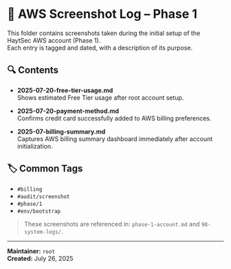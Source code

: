 # 📸 AWS Screenshot Log – Phase 1

This folder contains screenshots taken during the initial setup of the HaytSec AWS account (Phase 1).  
Each entry is tagged and dated, with a description of its purpose.

## 🔍 Contents

- **2025-07-20-free-tier-usage.md**  
  Shows estimated Free Tier usage after root account setup.

- **2025-07-20-payment-method.md**  
  Confirms credit card successfully added to AWS billing preferences.

- **2025-07-billing-summary.md**  
  Captures AWS billing summary dashboard immediately after account initialization.

## 🏷 Common Tags
- `#billing`
- `#audit/screenshot`
- `#phase/1`
- `#env/bootstrap`

> These screenshots are referenced in: `phase-1-account.md` and `98-system-logs/`.

---

**Maintainer:** `root`  
**Created:** July 26, 2025
